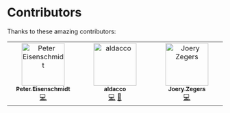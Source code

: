 # Contributors

Thanks to these amazing contributors:

<!-- ALL-CONTRIBUTORS-LIST:START - Do not remove or modify this section -->
<!-- prettier-ignore-start -->
<!-- markdownlint-disable -->
<table>
  <tbody>
    <tr>
      <td align="center" valign="top" width="14.28%"><a href="https://github.com/Unlifate"><img src="https://avatars.githubusercontent.com/u/4685835?v=4?s=100" width="100px;" alt="Peter Eisenschmidt"/><br /><sub><b>Peter Eisenschmidt</b></sub></a><br /><a href="#code-Unlifate" title="Code">💻</a></td>
      <td align="center" valign="top" width="14.28%"><a href="https://github.com/aldacco"><img src="https://avatars.githubusercontent.com/u/86637158?v=4?s=100" width="100px;" alt="aldacco"/><br /><sub><b>aldacco</b></sub></a><br /><a href="#code-aldacco" title="Code">💻</a> <a href="#doc-aldacco" title="Documentation">📖</a></td>
      <td align="center" valign="top" width="14.28%"><a href="https://zege.rs"><img src="https://avatars.githubusercontent.com/u/110392702?v=4?s=100" width="100px;" alt="Joery Zegers"/><br /><sub><b>Joery Zegers</b></sub></a><br /><a href="#code-Joery" title="Code">💻</a></td>
    </tr>
  </tbody>
</table>

<!-- markdownlint-enable -->
<!-- prettier-ignore-end -->
<!-- ALL-CONTRIBUTORS-LIST:END -->
